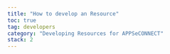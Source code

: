 ```yaml
---
title: "How to develop an Resource"
toc: true
tag: developers
category: "Developing Resources for APPSeCONNECT"
stack: 2
---
```

